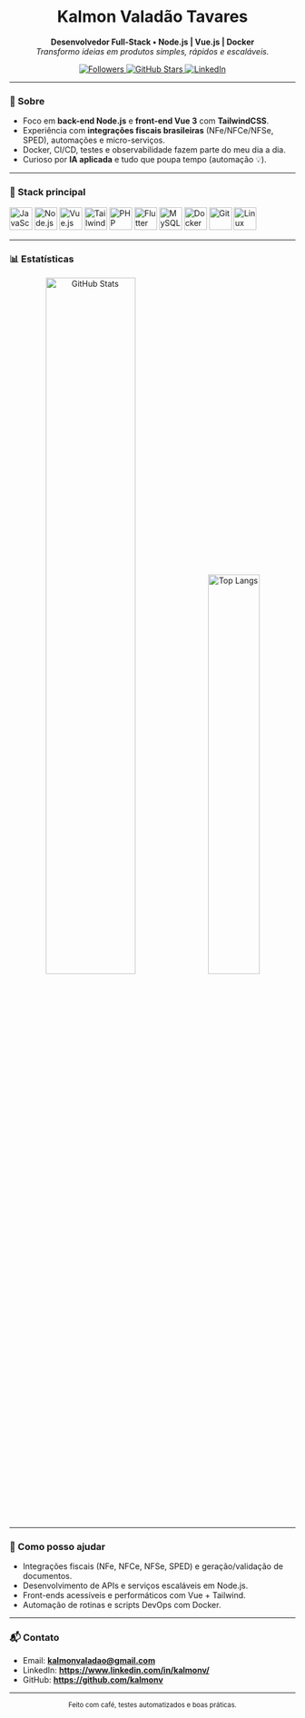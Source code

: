 <h1 align="center">Kalmon Valadão Tavares</h1>
<p align="center">
  <strong>Desenvolvedor Full-Stack • Node.js | Vue.js | Docker</strong><br/>
  <em>Transformo ideias em produtos simples, rápidos e escaláveis.</em>
</p>

<p align="center">
  <a href="https://github.com/kalmonv?tab=followers">
    <img alt="Followers" src="https://img.shields.io/github/followers/kalmonv?style=flat&label=Seguidores">
  </a>
  <a href="https://github.com/kalmonv">
    <img alt="GitHub Stars" src="https://img.shields.io/github/stars/kalmonv?affiliations=OWNER%2CCOLLABORATOR&style=flat&label=Stars">
  </a>
  <a href="https://www.linkedin.com/in/kalmonv/">
    <img alt="LinkedIn" src="https://img.shields.io/badge/LinkedIn-kalmonv-blue?logo=linkedin&logoColor=white">
  </a>
</p>

---

### 🧭 Sobre
- Foco em **back-end Node.js** e **front-end Vue 3** com **TailwindCSS**.
- Experiência com **integrações fiscais brasileiras** (NFe/NFCe/NFSe, SPED), automações e micro-serviços.
- Docker, CI/CD, testes e observabilidade fazem parte do meu dia a dia.
- Curioso por **IA aplicada** e tudo que poupa tempo (automação 💡).

---

### 🔧 Stack principal
<p>
  <img src="https://cdn.jsdelivr.net/gh/devicons/devicon/icons/javascript/javascript-original.svg" width="40" height="40" alt="JavaScript"/>
  <img src="https://cdn.jsdelivr.net/gh/devicons/devicon/icons/nodejs/nodejs-original.svg" width="40" height="40" alt="Node.js"/>
  <img src="https://cdn.jsdelivr.net/gh/devicons/devicon/icons/vuejs/vuejs-original.svg" width="40" height="40" alt="Vue.js"/>
  <img src="https://cdn.jsdelivr.net/gh/devicons/devicon/icons/tailwindcss/tailwindcss-plain.svg" width="40" height="40" alt="TailwindCSS"/>
  <img src="https://cdn.jsdelivr.net/gh/devicons/devicon/icons/php/php-original.svg" width="40" height="40" alt="PHP"/>
  <img src="https://cdn.jsdelivr.net/gh/devicons/devicon/icons/flutter/flutter-original.svg" width="40" height="40" alt="Flutter"/>
  <img src="https://cdn.jsdelivr.net/gh/devicons/devicon/icons/mysql/mysql-original.svg" width="40" height="40" alt="MySQL"/>
  <img src="https://cdn.jsdelivr.net/gh/devicons/devicon/icons/docker/docker-original.svg" width="40" height="40" alt="Docker"/>
  <img src="https://cdn.jsdelivr.net/gh/devicons/devicon/icons/git/git-original.svg" width="40" height="40" alt="Git"/>
  <img src="https://cdn.jsdelivr.net/gh/devicons/devicon/icons/linux/linux-original.svg" width="40" height="40" alt="Linux"/>
</p>

---

### 📊 Estatísticas
<p align="center">
  <img src="https://github-readme-stats.vercel.app/api?username=kalmonv&show_icons=true&theme=tokyonight" alt="GitHub Stats" width="56.1%" />
  <img src="https://github-readme-stats.vercel.app/api/top-langs/?username=kalmonv&layout=compact&theme=tokyonight" alt="Top Langs"  width="42.5%" />
</p>

---

### 🤝 Como posso ajudar
- Integrações fiscais (NFe, NFCe, NFSe, SPED) e geração/validação de documentos.
- Desenvolvimento de APIs e serviços escaláveis em Node.js.
- Front-ends acessíveis e performáticos com Vue + Tailwind.
- Automação de rotinas e scripts DevOps com Docker.

---

### 📬 Contato
- Email: **kalmonvaladao@gmail.com**  
- LinkedIn: **https://www.linkedin.com/in/kalmonv/**  
- GitHub: **https://github.com/kalmonv**

---

<p align="center"><sub>Feito com café, testes automatizados e boas práticas.</sub></p>

